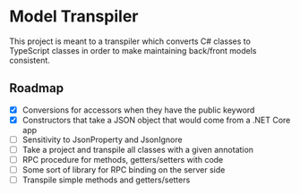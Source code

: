 # Model Transpiler
This project is meant to a transpiler which converts C#
classes to TypeScript classes in order to make maintaining
back/front models consistent.

## Roadmap
- [X] Conversions for accessors when they have the public keyword
- [X] Constructors that take a JSON object that would come from a .NET Core app
- [ ] Sensitivity to JsonProperty and JsonIgnore
- [ ] Take a project and transpile all classes with a given annotation
- [ ] RPC procedure for methods, getters/setters with code
- [ ] Some sort of library for RPC binding on the server side
- [ ] Transpile simple methods and getters/setters
